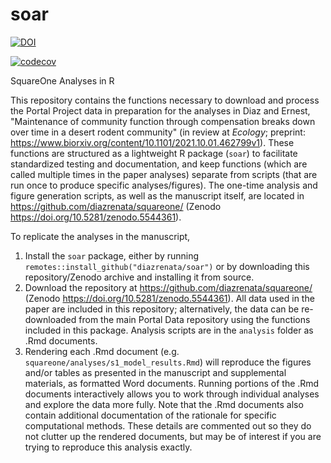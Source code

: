 # soar



[![DOI](https://zenodo.org/badge/351215359.svg)](https://zenodo.org/badge/latestdoi/351215359)


[![codecov](https://codecov.io/gh/diazrenata/soar/branch/main/graph/badge.svg?token=COY191G22L)](https://codecov.io/gh/diazrenata/soar)

SquareOne Analyses in R

This repository contains the functions necessary to download and process the Portal Project data in preparation for the analyses in Diaz and Ernest, "Maintenance of community function through compensation breaks down over time in a desert rodent community" (in review at *Ecology*; preprint: https://www.biorxiv.org/content/10.1101/2021.10.01.462799v1). These functions are structured as a lightweight R package (`soar`) to facilitate standardized testing and documentation, and keep functions (which are called multiple times in the paper analyses) separate from scripts (that are run once to produce specific analyses/figures). The one-time analysis and figure generation scripts, as well as the manuscript itself, are located in https://github.com/diazrenata/squareone/ (Zenodo https://doi.org/10.5281/zenodo.5544361). 

To replicate the analyses in the manuscript, 

1. Install the `soar` package, either by running `remotes::install_github("diazrenata/soar")` or by downloading this repository/Zenodo archive and installing it from source.
2. Download the repository at https://github.com/diazrenata/squareone/ (Zenodo https://doi.org/10.5281/zenodo.5544361). All data used in the paper are included in this repository; alternatively, the data can be re-downloaded from the main Portal Data repository using the functions included in this package. Analysis scripts are in the `analysis` folder as .Rmd documents. 
3. Rendering each .Rmd document (e.g. `squareone/analyses/s1_model_results.Rmd`) will reproduce the figures and/or tables as presented in the manuscript and supplemental materials, as formatted Word documents. Running portions of the .Rmd documents interactively allows you to work through individual analyses and explore the data more fully. Note that the .Rmd documents also contain additional documentation of the rationale for specific computational methods. These details are commented out so they do not clutter up the rendered documents, but may be of interest if you are trying to reproduce this analysis exactly. 
